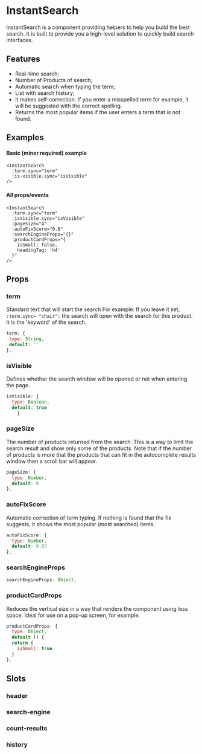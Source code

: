 # InstantSearch

InstantSearch is a component providing  helpers to help you build the best search. It is built  to provide you a high-level solution to quickly build search interfaces.

<DemoInstantSearch/>

## Features

 - Real-time search;
 - Number of Products of search;
 - Automatic search when typing the term;
 - List with search history;
 - It makes self-correction. If you enter a misspelled term for example, it will be suggested with the correct spelling.
 - Returns the most popular items if the user enters a term that is not found.

## Examples

#### Basic (minor required) example

```vue
<InstantSearch
  :term.sync="term"
  :is-visible.sync="isVisible"
/>
```

#### All props/events

```vue
<InstantSearch
  :term.sync="term"
  :isVisible.sync="isVisible"
  :pageSize="4"
  :autoFixScore="0.8"
  :searchEngineProps="{}"
  :productCardProps="{
    isSmall: false,
    headingTag: 'h4'
  }"
/>
```

## Props

### term
Standard text that will start the search
For example: If you leave it set, `:term.sync= "chair";` the search will open with the search for this product. It is the 'keyword' of the search.

 ```js
term: {
  type: String,
  default: ''
},
```

### isVisible

Defines whether the search window will be opened or not when entering the page.

```js
isVisible: {
  type: Boolean,
  default: true
    }
```

### pageSize

The number of products returned from the search. This is a way to limit the search result and show only some of the products. Note that if the number of products is more that the products that can fit in the autocomplete results window then a scroll bar will appear.

```js
pageSize: {
  type: Number,
  default: 8
},
```

### autoFixScore

Automatic correction of term typing. If nothing is found that the fix suggests, it shows the most popular (most searched) items.

```js
autoFixScore: {
  type: Number,
  default: 0.83
},
```

### searchEngineProps

```js
searchEngineProps: Object,
```

### productCardProps

Reduces the vertical size in a way that renders the component using less space. Ideal for use on a pop-up screen, for example.

```js
productCardProps: {
  type: Object,
  default () {
  return {
    isSmall: true
  }
},
```
## Slots

### header

### search-engine

### count-results

### history